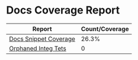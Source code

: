# Docs Coverage Report

| Report                                   | Count/Coverage |
| ---------------------------------------- | -------------- |
| [Docs Snippet Coverage](docs-pages.md)   | 26.3%          |
| [Orphaned Integ Tets](orphans-report.md) | 0              |
